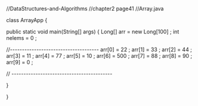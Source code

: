 //DataStructures-and-Algorithms
//chapter2 page41
//Array.java 

class ArrayApp {

public static void main(String[] args) {
Long[] arr = new Long[100] ;
int nelems = 0 ;

//-------------------------------------
arr[0] = 22 ;
arr[1] = 33 ;
arr[2] = 44 ;
arr[3] = 11 ;
arr[4] = 77 ;
arr[5] = 10 ;
arr[6] = 500 ;
arr[7] = 88 ;
arr[8] = 90 ;
arr[9] = 0 ;

// ------------------------------------------



}


}
